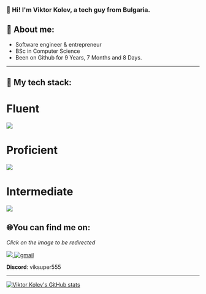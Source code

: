 ### 👋 Hi! I'm Viktor Kolev, a tech guy from Bulgaria.

## **🦈 About me:**
* Software engineer & entrepreneur
* BSc in Computer Science
* Been on Github for 9 Years, 7 Months and 8 Days.
<hr>

## **🧱 My tech stack:**
# Fluent
[![](https://skillicons.dev/icons?i=py,dotnet,flask,azure,git,jenkins,docker)](https://skillicons.dev)

# Proficient
[![](https://skillicons.dev/icons?i=react,gcp,mysql,postgres,linux)](https://skillicons.dev)

# Intermediate
[![](https://skillicons.dev/icons?i=java,kubernetes)](https://skillicons.dev)


## **🌐You can find me on:**
*Click on the image to be redirected*

<a href="https://www.linkedin.com/in/viktor-kolev-496a68184/">
<img src="https://img.shields.io/badge/linkedin-%230077B5.svg?style=for-the-badge&logo=linkedin&logoColor=white"/>
</a>
<a href="mailto:v.kolev555@gmail.com">
<img alt=gmail src="https://img.shields.io/badge/Gmail-D14836?style=for-the-badge&logo=gmail&logoColor=white"/>
</a>

**Discord**: viksuper555
<hr>

[![Viktor Kolev's GitHub stats](https://github-readme-stats.vercel.app/api?username=viksuper555&count_private=true&show_icons=true&theme=vue-dark)](https://github.com/anuraghazra/github-readme-stats)

